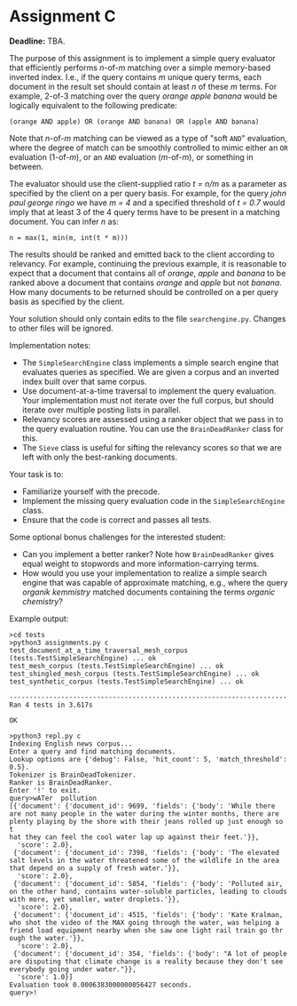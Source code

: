 # Assignment C

**Deadline:** TBA.

The purpose of this assignment is to implement a simple query evaluator that efficiently performs _n_-of-_m_ matching over a simple memory-based inverted index. I.e., if the query contains _m_ unique query terms, each document in the result set should contain at least _n_ of these _m_ terms. For example, 2-of-3 matching over the query _orange apple banana_ would be logically equivalent to the following predicate:

    (orange AND apple) OR (orange AND banana) OR (apple AND banana)

Note that _n_-of-_m_ matching can be viewed as a type of "soft `AND`" evaluation, where the degree of match can be smoothly controlled to mimic either an `OR` evaluation (1-of-_m_), or an `AND` evaluation (_m_-of-_m_), or something in between.

The evaluator should use the client-supplied ratio _t = n/m_ as a parameter as specified by the client on a per query basis. For example, for the query _john paul george ringo_ we have _m = 4_ and a specified threshold of _t = 0.7_ would imply that at least 3 of the 4 query terms have to be present in a matching document. You can infer _n_ as:

    n = max(1, min(m, int(t * m)))

The results should be ranked and emitted back to the client according to relevancy. For example, continuing the previous example, it is reasonable to expect that a document that contains all of _orange_, _apple_ and _banana_ to be ranked above a document that contains _orange_ and _apple_ but not _banana_. How many documents to be returned should be controlled on a per query basis as specified by the client.

Your solution should only contain edits to the file `searchengine.py`. Changes to other files will be ignored.

Implementation notes:

* The `SimpleSearchEngine` class implements a simple search engine that evaluates queries as specified. We are given a corpus and an inverted index built over that same corpus.
* Use document-at-a-time traversal to implement the query evaluation. Your implementation must not iterate over the full corpus, but should iterate over multiple posting lists in parallel.
* Relevancy scores are assessed using a ranker object that we pass in to the query evaluation routine. You can use the `BrainDeadRanker` class for this.
* The `Sieve` class is useful for sifting the relevancy scores so that we are left with only the best-ranking documents.

Your task is to:

* Familiarize yourself with the precode.
* Implement the missing query evaluation code in the `SimpleSearchEngine` class.
* Ensure that the code is correct and passes all tests.

Some optional bonus challenges for the interested student:

* Can you implement a better ranker? Note how `BrainDeadRanker` gives equal weight to stopwords and more information-carrying terms.
* How would you use your implementation to realize a simple search engine that was capable of approximate matching, e.g., where the query _organik kemmistry_ matched documents containing the terms _organic chemistry_?

Example output:

```
>cd tests
>python3 assignments.py c
test_document_at_a_time_traversal_mesh_corpus (tests.TestSimpleSearchEngine) ... ok
test_mesh_corpus (tests.TestSimpleSearchEngine) ... ok
test_shingled_mesh_corpus (tests.TestSimpleSearchEngine) ... ok
test_synthetic_corpus (tests.TestSimpleSearchEngine) ... ok

----------------------------------------------------------------------
Ran 4 tests in 3.617s

OK

>python3 repl.py c
Indexing English news corpus...
Enter a query and find matching documents.
Lookup options are {'debug': False, 'hit_count': 5, 'match_threshold': 0.5}.
Tokenizer is BrainDeadTokenizer.
Ranker is BrainDeadRanker.
Enter '!' to exit.
query>wATer  pollution
[{'document': {'document_id': 9699, 'fields': {'body': 'While there are not many people in the water during the winter months, there are plenty playing by the shore with their jeans rolled up just enough so t
hat they can feel the cool water lap up against their feet.'}},
  'score': 2.0},
 {'document': {'document_id': 7398, 'fields': {'body': 'The elevated salt levels in the water threatened some of the wildlife in the area that depend on a supply of fresh water.'}},
  'score': 2.0},
 {'document': {'document_id': 5854, 'fields': {'body': 'Polluted air, on the other hand, contains water-soluble particles, leading to clouds with more, yet smaller, water droplets.'}},
  'score': 2.0},
 {'document': {'document_id': 4515, 'fields': {'body': 'Kate Kralman, who shot the video of the MAX going through the water, was helping a friend load equipment nearby when she saw one light rail train go thr
ough the water.'}},
  'score': 2.0},
 {'document': {'document_id': 354, 'fields': {'body': "A lot of people are disputing that climate change is a reality because they don't see everybody going under water."}},
  'score': 1.0}]
Evaluation took 0.0006383000000056427 seconds.
query>!
```
